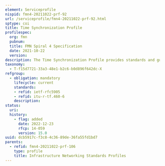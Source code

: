 ```yaml
---
element: Serviceprofile
nispid: fmn4-20211022-prf-92
url: /serviceprofile/fmn4-20211022-prf-92.html
sptype: coi
title: Time Synchronization Profile
profilespec:
  org: fmn
  pubnum: 
  title: FMN Spiral 4 Specification
  date: 2021-10-22
  version: 
description: The Time Synchronization Profile provides standards and guidance to support the synchronization of clients and servers across a network or a federation of networks and the safeguard of the accurate use of timestamps.
taxonomy:
  - T-f15d7721-33a3-48e1-b2c6-b0d896f642dc-X
refgroup:
  - obligation: mandatory
    lifecycle: current
    standards: 
    - refid: ietf-rfc5905
    - refid: itu-r-tf.460-6
    description: 
status:
  uri: 
  history: 
    - flag: added
      date: 2022-12-23
      rfcp: 14-059
      version: 15.0
uuid: dcb5917c-f3c8-4c36-89de-36fa55fd1bd7
parents:
  - refid: fmn4-20211022-prf-106
    type: profile
    title: Infrastructure Networking Standards Profiles
---
```

